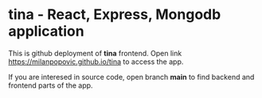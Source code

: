 # tina - React, Express, Mongodb application

This is github deployment of **tina** frontend.
Open link https://milanpopovic.github.io/tina to access the app.

If you are interesed in source code, open branch **main** to find backend and frontend parts of the app.

